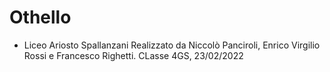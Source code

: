 # Othello
- Liceo Ariosto Spallanzani
Realizzato da Niccolò Panciroli, Enrico Virgilio Rossi e Francesco Righetti. CLasse 4GS, 23/02/2022
